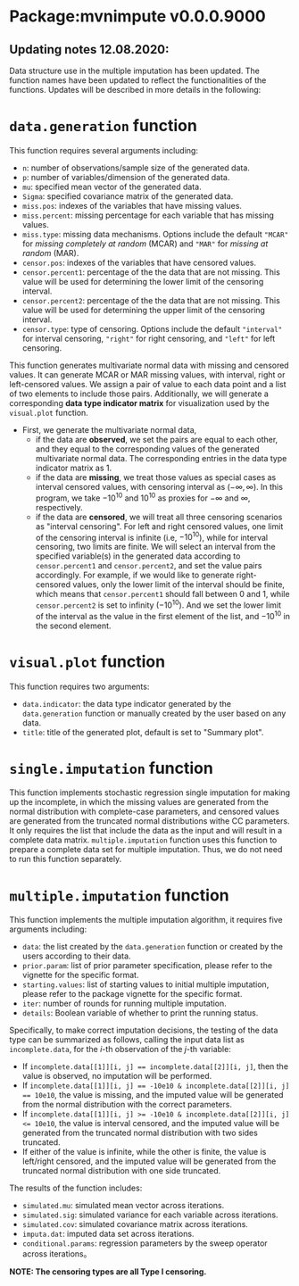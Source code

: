 # Package:mvnimpute v0.0.0.9000

## Updating notes 12.08.2020:

Data structure use in the multiple imputation has been updated. The function names have been updated to reflect the functionalities of the functions. Updates will be described in more details in the following:

# `data.generation` function

This function requires several arguments including:

* `n`: number of observations/sample size of the generated data.
* `p`: number of variables/dimension of the generated data.
* `mu`: specified mean vector of the generated data.
* `Sigma`: specified covariance matrix of the generated data.
* `miss.pos`: indexes of the variables that have missing values.
* `miss.percent`: missing percentage for each variable that has missing values.
* `miss.type`: missing data mechanisms. Options include the default `"MCAR"` for *missing completely at random* (MCAR) and `"MAR"` for *missing at random* (MAR).
* `censor.pos`: indexes of the variables that have censored values.
* `censor.percent1`: percentage of the the data that are not missing. This value will be used for determining the lower limit of the censoring interval.
* `censor.percent2`: percentage of the the data that are not missing. This value will be used for determining the upper limit of the censoring interval.
* `censor.type`: type of censoring. Options include the default `"interval"` for interval censoring, `"right"` for right censoring, and `"left"` for left censoring.

This function generates multivariate normal data with missing and censored values. It can generate MCAR or MAR missing values, with interval, right or left-censored values. We assign a pair of value to each data point and a list of two elements to include those pairs. Additionally, we will generate a corresponding **data type indicator matrix** for visualization used by the `visual.plot` function. 

* First, we generate the multivariate normal data,
  + if the data are **observed**, we set the pairs are equal to each other, and they equal to the corresponding values of the generated multivariate normal data. The corresponding entries in the data type indicator matrix as 1.
  + if the data are **missing**, we treat those values as special cases as interval censored values, with censoring interval as $(-\infty, \infty)$. In this program, we take $-10^{10}$ and $10^{10}$ as proxies for $-\infty$ and $\infty$, respectively.
  + if the data are **censored**, we will treat all three censoring scenarios as "interval censoring". For left and right censored values, one limit of the censoring interval is infinite (i.e, $-10^{10}$), while for interval censoring, two limits are finite. We will select an interval from the specified variable(s) in the generated data according to `censor.percent1` and `censor.percent2`, and set the value pairs accordingly. For example, if we would like to generate right-censored values, only the lower limit of the interval should be finite, which means that `censor.percent1` should fall between 0 and 1, while `censor.percent2` is set to infinity ($-10^{10}$). And we set the lower limit of the interval as the value in the first element of the list, and $-10^{10}$ in the second element.
  
# `visual.plot` function

This function requires two arguments:

* `data.indicator`: the data type indicator generated by the `data.generation` function or manually created by the user based on any data.
* `title`: title of the generated plot, default is set to "Summary plot".

# `single.imputation` function

This function implements stochastic regression single imputation for making up the incomplete, in which the missing values are generated from the normal distribution with complete-case parameters, and censored values are generated from the truncated normal distributions withe CC parameters. It only requires the list that include the data as the input and will result in a complete data matrix. `multiple.imputation` function uses this function to prepare a complete data set for multiple imputation. Thus, we do not need to run this function separately.

# `multiple.imputation` function

This function implements the multiple imputation algorithm, it requires five arguments including:

* `data`: the list created by the `data.generation` function or created by the users according to their data.
* `prior.param`: list of prior parameter specification, please refer to the vignette for the specific format.
* `starting.values`: list of starting values to initial multiple imputation, please refer to the package vignette for the specific format.
* `iter`: number of rounds for running multiple imputation.
* `details`: Boolean variable of whether to print the running status.

Specifically, to make correct imputation decisions, the testing of the data type can be summarized as follows, calling the input data list as `incomplete.data`, for the $i$-th observation of the $j$-th variable:

* If `incomplete.data[[1]][i, j] == incomplete.data[[2]][i, j]`, then the value is observed, no imputation will be performed.
* If `incomplete.data[[1]][i, j] == -10e10 & incomplete.data[[2]][i, j] == 10e10`, the value is missing, and the imputed value will be generated from the normal distribution with the correct parameters.
* If `incomplete.data[[1]][i, j] >= -10e10 & incomplete.data[[2]][i, j] <= 10e10`, the value is interval censored, and the imputed value will be generated from the truncated normal distribution with two sides truncated.
* If either of the value is infinite, while the other is finite, the value is left/right censored, and the imputed value will be generated from the truncated normal distribution with one side truncated.

The results of the function includes:

* `simulated.mu`: simulated mean vector across iterations.
* `simulated.sig`: simulated variance for each variable across iterations.
* `simulated.cov`: simulated covariance matrix across iterations.
* `imputa.dat`: imputed data set across iterations.
* `conditional.params`: regression parameters by the sweep operator across iterations。

**NOTE: The censoring types are all Type I censoring.**
